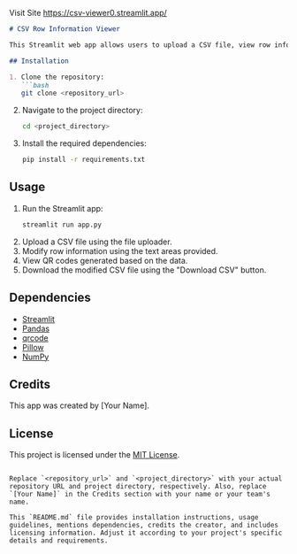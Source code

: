 Visit Site https://csv-viewer0.streamlit.app/


```markdown
# CSV Row Information Viewer

This Streamlit web app allows users to upload a CSV file, view row information, modify rows, and generate QR codes based on the data in the CSV file.

## Installation

1. Clone the repository:
   ```bash
   git clone <repository_url>
   ```
2. Navigate to the project directory:
   ```bash
   cd <project_directory>
   ```
3. Install the required dependencies:
   ```bash
   pip install -r requirements.txt
   ```

## Usage

1. Run the Streamlit app:
   ```bash
   streamlit run app.py
   ```
2. Upload a CSV file using the file uploader.
3. Modify row information using the text areas provided.
4. View QR codes generated based on the data.
5. Download the modified CSV file using the "Download CSV" button.

## Dependencies

- [Streamlit](https://streamlit.io/)
- [Pandas](https://pandas.pydata.org/)
- [qrcode](https://pypi.org/project/qrcode/)
- [Pillow](https://python-pillow.org/)
- [NumPy](https://numpy.org/)

## Credits

This app was created by [Your Name].

## License

This project is licensed under the [MIT License](LICENSE).
```

Replace `<repository_url>` and `<project_directory>` with your actual repository URL and project directory, respectively. Also, replace `[Your Name]` in the Credits section with your name or your team's name.

This `README.md` file provides installation instructions, usage guidelines, mentions dependencies, credits the creator, and includes licensing information. Adjust it according to your project's specific details and requirements.
